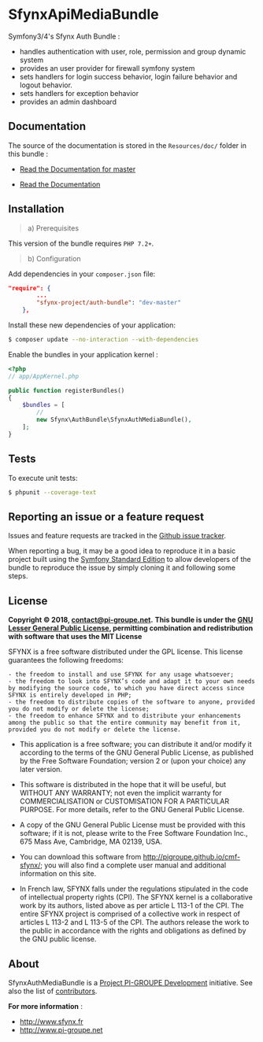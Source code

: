# SfynxApiMediaBundle

Symfony3/4's Sfynx Auth Bundle :
- handles authentication with user, role, permission and group dynamic system
- provides an user provider for firewall symfony system
- sets handlers for login success behavior, login failure behavior and logout behavior.
- sets handlers for exception behavior
- provides an admin dashboard

## Documentation

The source of the documentation is stored in the `Resources/doc/` folder in this bundle :

* [Read the Documentation for master](https://github.com/pigroupe/SfynxAuthBundle/blob/master/Resources/doc/index.md)

* [Read the Documentation](Resources/doc/index.md)

## Installation

> a) Prerequisites

This version of the bundle requires `PHP 7.2+`.

> b) Configuration

Add dependencies in your `composer.json` file:

```json
"require": {
        ...
        "sfynx-project/auth-bundle": "dev-master"
    },
```

Install these new dependencies of your application:

```sh
$ composer update --no-interaction --with-dependencies
```

Enable the bundles in your application kernel :

```php
<?php
// app/AppKernel.php

public function registerBundles()
{
    $bundles = [
        //
        new Sfynx\AuthBundle\SfynxAuthMediaBundle(),
    ];
}
```

## Tests

To execute unit tests:
```sh
$ phpunit --coverage-text
```

## Reporting an issue or a feature request

Issues and feature requests are tracked in the [Github issue tracker](https://github.com/pigroupe/SfynxAuthMediaBundle/issues).

When reporting a bug, it may be a good idea to reproduce it in a basic project
built using the [Symfony Standard Edition](https://github.com/symfony/symfony-standard)
to allow developers of the bundle to reproduce the issue by simply cloning it
and following some steps.

## License

**Copyright © 2018, contact@pi-groupe.net.**
**This bundle is under the [GNU Lesser General Public License](LICENSE), permitting combination and redistribution with software that uses the MIT License**

SFYNX is a free software distributed under the GPL license. This license guarantees the following freedoms:

```
- the freedom to install and use SFYNX for any usage whatsoever;
- the freedom to look into SFYNX’s code and adapt it to your own needs by modifying the source code, to which you have direct access since SFYNX is entirely developed in PHP;
- the freedom to distribute copies of the software to anyone, provided you do not modify or delete the license;
- the freedom to enhance SFYNX and to distribute your enhancements among the public so that the entire community may benefit from it, provided you do not modify or delete the license.
```

- This application is a free software; you can distribute it and/or modify it according to the terms of the GNU General Public License, as published by the Free Software Foundation; version 2 or (upon your choice) any later version.

- This software is distributed in the hope that it will be useful, but WITHOUT ANY WARRANTY; not even the implicit warranty for COMMERCIALISATION or CUSTOMISATION FOR A PARTICULAR PURPOSE. For more details, refer to the GNU General Public License.

- A copy of the GNU General Public License must be provided with this software; if it is not, please write to the Free Software Foundation Inc., 675 Mass Ave, Cambridge, MA 02139, USA.

- You can download this software from http://pigroupe.github.io/cmf-sfynx/; you will also find a complete user manual and additional information on this site.

- In French law, SFYNX falls under the regulations stipulated in the code of intellectual property rights (CPI). The SFYNX kernel is a collaborative work by its authors, listed above as per article L 113-1 of the CPI. The entire SFYNX project is comprised of a collective work in respect of articles L 113-2 and L 113-5 of the CPI. The authors release the work to the public in accordance with the rights and obligations as defined by the GNU public license.

## About

SfynxAuthMediaBundle is a [Project PI-GROUPE Development](https://github.com/pigroupe) initiative.
See also the list of [contributors](https://github.com/orgs/pigroupe/people).

**For more information** :
* http://www.sfynx.fr
* http://www.pi-groupe.net
